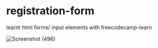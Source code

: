 # registration-form

learnt html forms/ input elements with freecodecamp-learn

![Screenshot (496)](https://user-images.githubusercontent.com/119747143/209643959-a5d28e69-789d-40e6-bccd-9a6c9f719e33.png)
